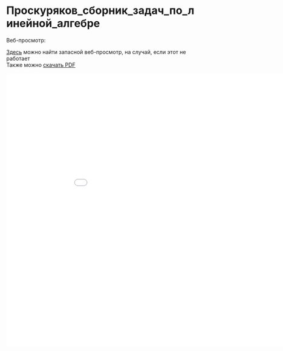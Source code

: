 # Проскуряков_сборник_задач_по_линейной_алгебре

Веб-просмотр:

<a href="https://github.com/0dminnimda/mephi-docs/blob/main/docs/_static/literature/Проскуряков_сборник_задач_по_линейной_алгебре.pdf">Здесь</a> можно найти запасной веб-просмотр, на случай, если этот не работает <br>
Также можно <a href="../_static/literature/Проскуряков_сборник_задач_по_линейной_алгебре.pdf">скачать PDF</a>

<object data="../_static/literature/Проскуряков_сборник_задач_по_линейной_алгебре.pdf" type="application/pdf" width="960vw%" height="720vw%">
    <iframe src="../_static/literature/Проскуряков_сборник_задач_по_линейной_алгебре.pdf" width="960vw%" height="720vw%" style="border: none;">
        У-упс, этот браузер не поддерживает встроенные PDF 😅
    </iframe>
</object>
